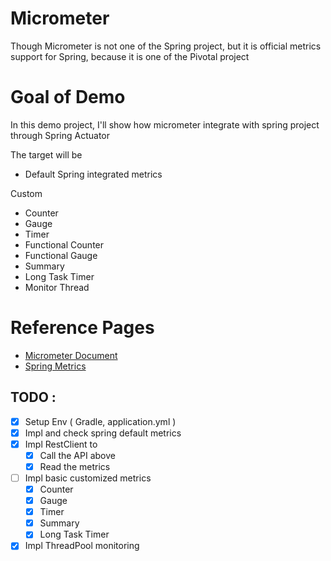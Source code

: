 # Micrometer
  
Though Micrometer is not one of the Spring project, but it is official metrics support for Spring, because it is one of the Pivotal project

# Goal of Demo

In this demo project, I'll show how micrometer integrate with spring project through Spring Actuator

The target will be

* Default Spring integrated metrics

Custom
* Counter
* Gauge
* Timer
* Functional Counter
* Functional Gauge
* Summary
* Long Task Timer
* Monitor Thread


# Reference Pages

* [Micrometer Document](https://micrometer.io/docs/concepts#_counters)
* [Spring Metrics](https://docs.spring.io/spring-boot/docs/current/reference/html/production-ready-metrics.html)


## TODO : 

-[x] Setup Env ( Gradle, application.yml )
-[x] Impl and check spring default metrics 
-[x] Impl RestClient to 
  -[x] Call the API above
  -[x] Read the metrics 
-[ ] Impl basic customized metrics
  -[x] Counter
  -[x] Gauge
  -[x] Timer
  -[x] Summary
  -[x] Long Task Timer
-[x] Impl ThreadPool monitoring